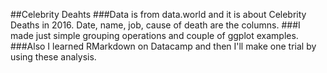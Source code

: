 ##Celebrity Deahts 
###Data is from data.world and it is about Celebrity Deaths in 2016. Date, name, job, cause of death are the columns.
###I made just simple grouping operations and couple of ggplot examples.
###Also I learned RMarkdown on Datacamp and then I'll make one trial by using these analysis. 
